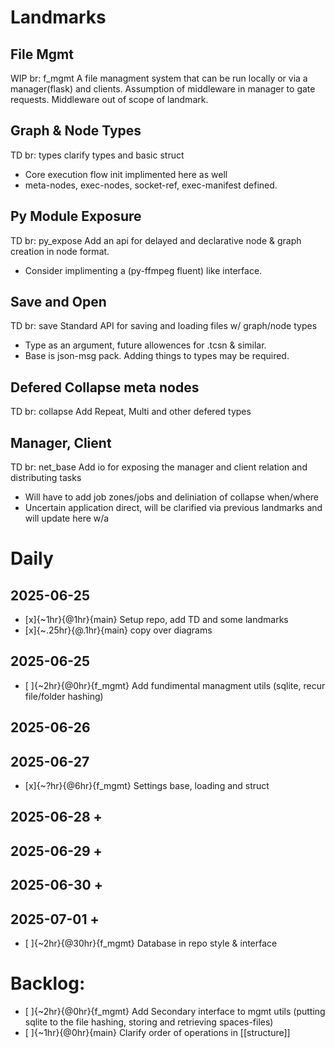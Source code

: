 <!-- 
This file Is the TD Log for me as a solo dev. 
Any new features/Planned things go in the backlog. 
Any thing I work on daily I copy to current day and work on it adding time to current time at the end. If not completed it's coppied back to the top of the backlog and picked up again another day, or the tasks are re-scoped.

Time estimatations follow this format :
    - [ ] {est_time}{@current_time}{branch} Task
    ie:
    - [X] {~10hr}{@5hr}{dev} Converting X to Y
    - [ ] {~1hr}{@2hr}{bug->main} Fix bug xyz

Landmarks are goalposts/Features. Usually anagous with a dev branch.
-->

# Landmarks
## File Mgmt
WIP
br: f_mgmt
A file managment system that can be run locally or via a manager(flask) and clients. Assumption of middleware in manager to gate requests. Middleware out of scope of landmark.

## Graph & Node Types
TD
br: types
clarify types and basic struct 
- Core execution flow init implimented here as well
- meta-nodes, exec-nodes, socket-ref, exec-manifest defined.

## Py Module Exposure
TD
br: py_expose
Add an api for delayed and declarative node & graph creation in node format.
- Consider implimenting a (py-ffmpeg fluent) like interface.

## Save and Open
TD
br: save
Standard API for saving and loading files w/ graph/node types
- Type as an argument, future allowences for .tcsn & similar.
- Base is json-msg pack. Adding things to types may be required.

## Defered Collapse meta nodes
TD
br: collapse
Add Repeat, Multi and other defered types

## Manager, Client 
TD
br: net_base
Add io for exposing the manager and client relation and distributing tasks
- Will have to add job zones/jobs and deliniation of collapse when/where
- Uncertain application direct, will be clarified via previous landmarks and will update here w/a


# Daily

## 2025-06-25

- [x]{~1hr}{@1hr}{main} Setup repo, add TD and some landmarks
- [x]{~.25hr}{@.1hr}{main} copy over diagrams

## 2025-06-25
- [ ]{~2hr}{@0hr}{f_mgmt} Add fundimental managment utils (sqlite, recur file/folder hashing)

## 2025-06-26 
## 2025-06-27
- [x]{~?hr}{@6hr}{f_mgmt} Settings base, loading and struct
## 2025-06-28 +
## 2025-06-29 +
## 2025-06-30 +
## 2025-07-01 +
- [ ]{~2hr}{@30hr}{f_mgmt} Database in repo style & interface
  

# Backlog:
- [ ]{~2hr}{@0hr}{f_mgmt} Add Secondary interface to mgmt utils (putting sqlite to the file hashing, storing and retrieving spaces-files)
- [ ]{~1hr}{@0hr}{main} Clarify order of operations in [[structure]]